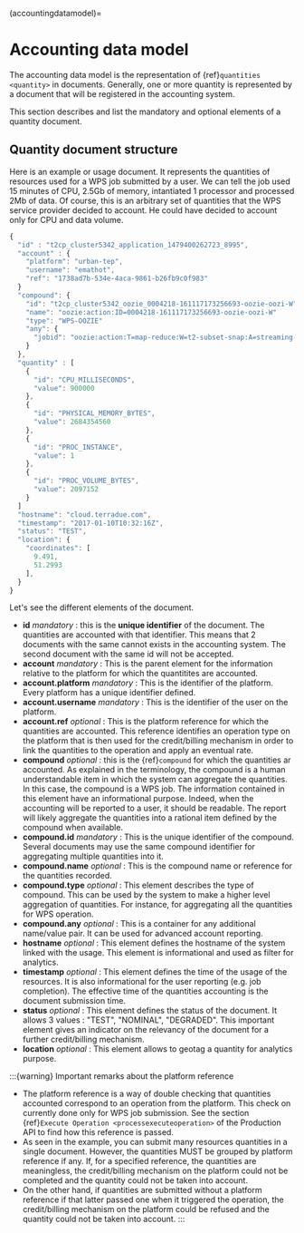 (accountingdatamodel)=

# Accounting data model

The accounting data model is the representation of {ref}`quantities <quantity>` in documents. Generally, one or more quantity is represented by a document that will be registered in the accounting system.

This section describes and list the mandatory and optional elements of a quantity document.

## Quantity document structure

Here is an example or usage document. It represents the quantities of resources used for a WPS job submitted by a user. We can tell the job used 15 minutes of CPU, 2.5Gb of memory, intantiated 1 processor and processed 2Mb of data. Of course, this is an arbitrary set of quantities that the WPS service provider decided to account. He could have decided to account only for CPU and data volume.

```javascript
{
  "id" : "t2cp_cluster5342_application_1479400262723_8995",
  "account" : {
    "platform": "urban-tep",
    "username": "emathot",
    "ref": "1738ad7b-534e-4aca-9861-b26fb9c0f983"
  }
  "compound": {
    "id": "t2cp_cluster5342_oozie_0004218-161117173256693-oozie-oozi-W",
    "name": "oozie:action:ID=0004218-161117173256693-oozie-oozi-W"
    "type": "WPS-OOZIE"
    "any": {
      "jobid": "oozie:action:T=map-reduce:W=t2-subset-snap:A=streaming-8247:ID=0004218-161117173256693-oozie-oozi-W"
    }
  },
  "quantity" : [
    {
      "id": "CPU_MILLISECONDS",
      "value": 900000
    },
    {
      "id": "PHYSICAL_MEMORY_BYTES",
      "value": 2684354560
    },
    {
      "id": "PROC_INSTANCE",
      "value": 1
    },
    {
      "id": "PROC_VOLUME_BYTES",
      "value": 2097152
    }
  ]
  "hostname": "cloud.terradue.com",
  "timestamp": "2017-01-10T10:32:16Z",
  "status": "TEST",
  "location": {
    "coordinates": [
      9.491,
      51.2993
    ],
  }
}
```

Let's see the different elements of the document.

- **id** *mandatory* : this is the **unique identifier** of the document. The quantities are accounted with that identifier. This means that 2 documents with the same cannot exists in the accounting system. The second document with the same id will not be accepted.
- **account** *mandatory* : This is the parent element for the information relative to the platform for which the quantitites are accounted.
- **account.platform** *mandatory* : This is the identifier of the platform. Every platform has a unique identifier defined.
- **account.username** *mandatory* : This is the identifier of the user on the platform.
- **account.ref** *optional* : This is the platform reference for which the quantities are accounted. This reference identifies an operation type on the platform that is then used for the credit/billing mechanism in order to link the quantities to the operation and apply an eventual rate.
- **compound** *optional* : this is the {ref}`compound` for which the quantities ar accounted. As explained in the terminology, the compound is a human understandable item in which the system can aggregate the quantities. In this case, the compound is a WPS job. The information contained in this element have an informational purpose. Indeed, when the accounting will be reported to a user, it should be readable. The report will likely aggregate the quantities into a rational item defined by the compound when available.
- **compound.id** *mandatory* : This is the unique identifier of the compound. Several documents may use the same compound identifier for aggregating multiple quantities into it.
- **compound.name** *optional* : This is the compound name or reference for the quantities recorded.
- **compound.type** *optional* : This element describes the type of compound. This can be used by the system to make a higher level aggregation of quantities. For instance, for aggregating all the quantities for WPS operation.
- **compound.any** *optional* : This is a container for any additional name/value pair. It can be used for advanced account reporting.
- **hostname** *optional* : This element defines the hostname of the system linked with the usage. This element is informational and used as filter for analytics.
- **timestamp** *optional* : This element defines the time of the usage of the resources. It is also informational for the user reporting (e.g. job completion). The effective time of the quantities accounting is the document submission time.
- **status** *optional* : This element defines the status of the document. It allows 3 values : "TEST", "NOMINAL", "DEGRADED". This important element gives an indicator on the relevancy of the document for a further credit/billing mechanism.
- **location** *optional* : This element allows to geotag a quantity for analytics purpose.

:::{warning}
Important remarks about the platform reference

- The platform reference is a way of double checking that quantities accounted correspond to an operation from the platform. This check on currently done only for WPS job submission. See the section {ref}`Execute Operation <processexecuteoperation>` of the Production API to find how this reference is passed.
- As seen in the example, you can submit many resources quantities in a single document. However, the quantities MUST be grouped by platform reference if any. If, for a specified reference, the quantities are meaningless, the credit/billing mechanism on the platform could not be completed and the quantity could not be taken into account.
- On the other hand, if quantities are submitted without a platform reference if that latter passed one when it triggered the operation, the credit/billing mechanism on the platform could be refused and the quantity could not be taken into account.
:::
